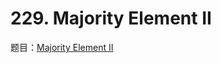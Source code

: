 # 229. Majority Element II

题目：[Majority Element II](https://leetcode.com/problems/majority-element-ii/description/)

